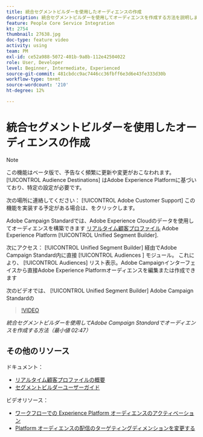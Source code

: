 ```yaml
---
title: 統合セグメントビルダーを使用したオーディエンスの作成
description: 統合セグメントビルダーを使用してオーディエンスを作成する方法を説明します
feature: People Core Service Integration
kt: 2754
thumbnail: 27638.jpg
doc-type: feature video
activity: using
team: PM
exl-id: ce52a988-5072-401b-9a8b-112e42504022
role: User, Developer
level: Beginner, Intermediate, Experienced
source-git-commit: 481cbdcc9ac7446cc36fbff6e3d6e43fe333d30b
workflow-type: tm+mt
source-wordcount: '210'
ht-degree: 12%

---
```


# 統合セグメントビルダーを使用したオーディエンスの作成

>[!NOTE]
>
>この機能はベータ版で、予告なく頻繁に更新や変更がおこなわれます。 [!UICONTROL Audience Destinations] はAdobe Experience Platformに基づいており、特定の設定が必要です。
>
>次の場所に連絡してください： [!UICONTROL Adobe Customer Support] この機能を実装する予定がある場合は、をクリックします。

Adobe Campaign Standardでは、Adobe Experience Cloudのデータを使用してオーディエンスを構築できます [リアルタイム顧客プロファイル](https://experienceleague.adobe.com/docs/platform-learn/tutorials/profiles/understanding-the-real-time-customer-profile.html?lang=en) Adobe Experience Platform [!UICONTROL Unified Segment Builder].

次にアクセス： [!UICONTROL Unified Segment Builder] 経由でAdobe Campaign Standard内に直接 [!UICONTROL Audiences ] モジュール。 これにより、 [!UICONTROL Audiences] リスト表示。Adobe Campaignインターフェイスから直接Adobe Experience Platformオーディエンスを編集または作成できます

次のビデオでは、 [!UICONTROL Unified Segment Builder] Adobe Campaign Standardの

>[!VIDEO](https://video.tv.adobe.com/v/27638?quality=12)

*統合セグメントビルダーを使用してAdobe Campaign Standardでオーディエンスを作成する方法（最小値 02:47）*

## その他のリソース

ドキュメント：

* [リアルタイム顧客プロファイルの概要](https://experienceleague.adobe.com/docs/experience-platform/landing/home.html)
* [セグメントビルダーユーザーガイド](https://experienceleague.adobe.com/docs/experience-platform/landing/home.html)

ビデオリソース：

* [ワークフローでの Experience Platform オーディエンスのアクティベーション](/help/profiles-and-audiences/audience-destinations/activating-aep-audiences.md)
* [Platform オーディエンスの配信のターゲティングディメンションを変更する](/help/profiles-and-audiences/audience-destinations/changing-targeting-dimension.md)
